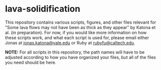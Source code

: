 # lava-solidification
This repository contains various scripts, figures, and other files relevant for "Some lava flows may not have been as thick as they appear" by Katona et al. (in preparation). For now, if you would like more information on how these scripts work, and what each script is used for, please email either Jonas at jonas.katona@yale.edu or Ruby at rubyfu@caltech.edu.

**NOTE:** For all scripts in this repository, the path names will have to be adjusted according to how you have organized your files, but all of the files you need should be here.
